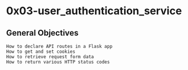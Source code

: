 # 0x03-user_authentication_service

## General Objectives

    How to declare API routes in a Flask app
    How to get and set cookies
    How to retrieve request form data
    How to return various HTTP status codes